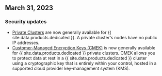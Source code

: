 ## March 31, 2023

<h3> Security updates </h3>

- [Private Clusters](/docs/cockroachcloud/private-clusters.html) are now generally available for {{ site.data.products.dedicated }}. A private cluster's nodes have no public IP addresses.
- [Customer-Managed Encryption Keys (CMEK)](/docs/cockroachcloud/cmek.html) is now generally available for {{ site.data.products.dedicated }} private clusters. CMEK allows you to protect data at rest in a {{ site.data.products.dedicated }} cluster using a cryptographic key that is entirely within your control, hosted in a supported cloud provider key-management system (KMS).
